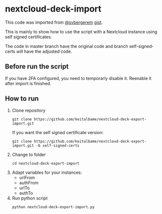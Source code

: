 # nextcloud-deck-import

This code was imported from [@svbergerem](https://gist.github.com/svbergerem) [gist](https://gist.github.com/svbergerem/5914d7f87764901aefddba125af99938).

This is mainly to show how to use the script with a Nextcloud instance using self signed certificates.

The code in master branch have the original code and branch self-signed-certs will have the adjusted code.

## Before run the script

If you have 2FA configured, you need to temporarly disable it.
Reenable it after import is finished.

## How to run

1. Clone repository
   ```
   git clone https://github.com/keitalbame/nextcloud-deck-export-import.git
   ```
   If you want the self signed certificate version:
   ```
   git clone https://github.com/keitalbame/nextcloud-deck-export-import.git -b self-signed-certs
   ```
2. Change to folder
   ```
   cd nextcloud-deck-export-import
   ```
3. Adapt variables for your instances:
   * urlFrom
   * authFrom
   * urlTo
   * authTo
4. Run python script
   ```
   python nextcloud-deck-export-import.py
   ```
